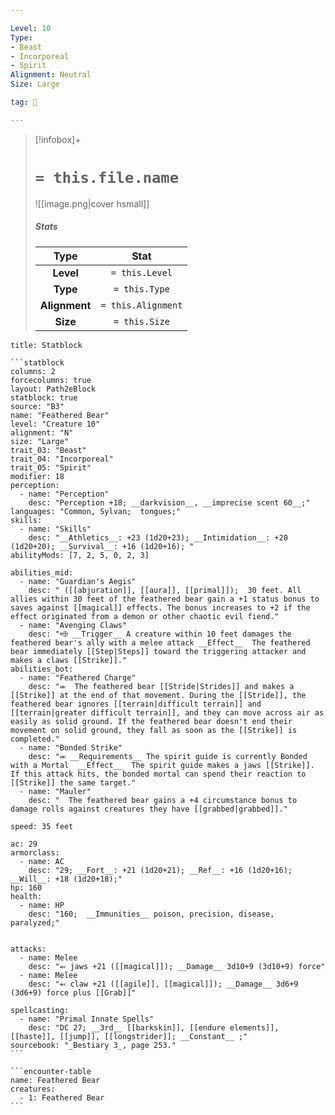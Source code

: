 ```yaml
---

Level: 10
Type:
- Beast
- Incorporeal
- Spirit
Alignment: Neutral
Size: Large

tag: 👹

---
```


> [!infobox]+
> #  `= this.file.name`
> ![[image.png|cover hsmall]]
> ##### Stats
> Type | Stat |
> :---:|:---:|
> **Level** | `= this.Level` |
> **Type** | `= this.Type` |
> **Alignment** | `= this.Alignment` |
> **Size** | `= this.Size` |



````ad-info
title: Statblock

```statblock
columns: 2
forcecolumns: true
layout: Path2eBlock
statblock: true
source: "B3"
name: "Feathered Bear"
level: "Creature 10"
alignment: "N"
size: "Large"
trait_03: "Beast"
trait_04: "Incorporeal"
trait_05: "Spirit"
modifier: 18
perception:
  - name: "Perception"
    desc: "Perception +18; __darkvision__, __imprecise scent 60__;"
languages: "Common, Sylvan;  tongues;"
skills:
  - name: "Skills"
    desc: "__Athletics__: +23 (1d20+23); __Intimidation__: +20 (1d20+20); __Survival__: +16 (1d20+16); "
abilityMods: [7, 2, 5, 0, 2, 3]

abilities_mid:
  - name: "Guardian's Aegis"
    desc: " ([[abjuration]], [[aura]], [[primal]]);  30 feet. All allies within 30 feet of the feathered bear gain a +1 status bonus to saves against [[magical]] effects. The bonus increases to +2 if the effect originated from a demon or other chaotic evil fiend."
  - name: "Avenging Claws"
    desc: "⬲ __Trigger__ A creature within 10 feet damages the feathered bear's ally with a melee attack __Effect__  The feathered bear immediately [[Step|Steps]] toward the triggering attacker and makes a claws [[Strike]]."
abilities_bot:
  - name: "Feathered Charge"
    desc: "⬺  The feathered bear [[Stride|Strides]] and makes a [[Strike]] at the end of that movement. During the [[Stride]], the feathered bear ignores [[terrain|difficult terrain]] and [[terrain|greater difficult terrain]], and they can move across air as easily as solid ground. If the feathered bear doesn't end their movement on solid ground, they fall as soon as the [[Strike]] is completed."
  - name: "Bonded Strike"
    desc: "⬺ __Requirements__ The spirit guide is currently Bonded with a Mortal  __Effect__  The spirit guide makes a jaws [[Strike]]. If this attack hits, the bonded mortal can spend their reaction to [[Strike]] the same target."
  - name: "Mauler"
    desc: "  The feathered bear gains a +4 circumstance bonus to damage rolls against creatures they have [[grabbed|grabbed]]."

speed: 35 feet

ac: 29
armorclass:
  - name: AC
    desc: "29; __Fort__: +21 (1d20+21); __Ref__: +16 (1d20+16); __Will__: +18 (1d20+18);"
hp: 160
health:
  - name: HP
    desc: "160;  __Immunities__ poison, precision, disease, paralyzed;"


attacks:
  - name: Melee
    desc: "⬻ jaws +21 ([[magical]]); __Damage__ 3d10+9 (3d10+9) force"
  - name: Melee
    desc: "⬻ claw +21 ([[agile]], [[magical]]); __Damage__ 3d6+9 (3d6+9) force plus [[Grab]]"

spellcasting:
  - name: "Primal Innate Spells"
    desc: "DC 27; __3rd__ [[barkskin]], [[endure elements]], [[haste]], [[jump]], [[longstrider]]; __Constant__ ;"
sourcebook: "_Bestiary 3_, page 253."
```

```encounter-table
name: Feathered Bear
creatures:
  - 1: Feathered Bear
```

````


